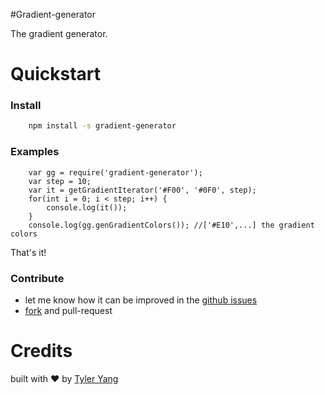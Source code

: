 #Gradient-generator

The gradient generator.

# Quickstart

### Install
```sh
    npm install -s gradient-generator
```
### Examples

```
    var gg = require('gradient-generator');
    var step = 10;
    var it = getGradientIterator('#F00', '#0F0', step);
    for(int i = 0; i < step; i++) {
        console.log(it());
    }
    console.log(gg.genGradientColors()); //['#E10',...] the gradient colors 
```

That's it!

### Contribute
- let me know how it can be improved in the [github
  issues](https://github.com/tyleryang/gradient-generator/issues)
- [fork](https://github.com/tyleryang/gradient-generator) and pull-request

# Credits
built with ❤ by [Tyler Yang](http://tyleryang.com)
